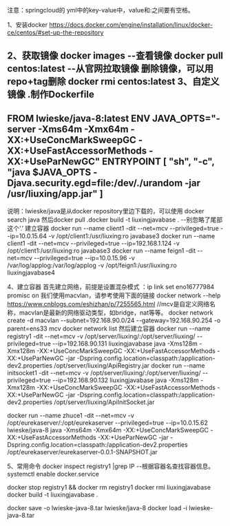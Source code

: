 注意：springcloud的 yml中的key-value中，value和:之间要有空格。

1、安装docker
https://docs.docker.com/engine/installation/linux/docker-ce/centos/#set-up-the-repository

2、获取镜像 
 docker images --查看镜像
 docker pull centos:latest --从官网拉取镜像
 删除镜像，可以用 repo+tag删除 docker rmi centos:latest
3、自定义镜像
.制作Dockerfile
---------------------
FROM lwieske/java-8:latest
ENV JAVA_OPTS="-server -Xms64m -Xmx64m -XX:+UseConcMarkSweepGC -XX:+UseFastAccessorMethods -XX:+UseParNewGC"
ENTRYPOINT [ "sh", "-c", "java $JAVA_OPTS -Djava.security.egd=file:/dev/./urandom -jar /usr/liuxing/app.jar" ]
---------------------
说明：lwieske/java是从docker repository里边下载的，可以使用 docker search java 然后docker pull
.docker build -t liuxingjavabase .  --别忽略了尾部这个‘.’
建立容器 docker run --name client1 -dit --net=mcv  --privileged=true --ip=10.0.15.64 -v /opt/client1:/usr/liuxing:ro javabase3
docker run --name client1 -dit --net=mcv  --privileged=true --ip=192.168.1.124 -v /opt/client1:/usr/liuxing:ro javabase3
docker run --name feign1 -dit --net=mcv  --privileged=true --ip=10.0.15.96 -v /var/log/applog:/var/log/applog  -v /opt/feign1:/usr/liuxing:ro liuxingjavabase4

4、建立容器
首先建立网络，前提是设置混杂模式 ：ip link set eno16777984  promisc on
我们使用macvlan，请参考使用下面的链接
docker network --help
https://www.cnblogs.com/eshizhan/p/7255565.html
//mcv是自定义网络名称，macvlan是最新的网络驱动类型，如bridge，nat等等。
docker network create -d macvlan     --subnet=192.168.90.0/24     --gateway=192.168.90.254  -o parent=ens33 mcv
docker network list
然后建立容器
docker run --name registry1 -dit --net=mcv -v /opt/server/liuxing/:/opt/server/liuxing/ --privileged=true --ip=192.168.90.131 liuxingjavabase  java -Xms128m -Xmx128m -XX:+UseConcMarkSweepGC -XX:+UseFastAccessorMethods -XX:+UseParNewGC -jar -Dspring.config.location=classpath:/application-dev2.properties /opt/server/liuxing/ApiRegistry.jar
docker run --name initsocket1 -dit --net=mcv -v /opt/server/liuxing/:/opt/server/liuxing/ --privileged=true --ip=192.168.90.132 liuxingjavabase  java -Xms128m -Xmx128m -XX:+UseConcMarkSweepGC -XX:+UseFastAccessorMethods -XX:+UseParNewGC -jar -Dspring.config.location=classpath:/application-dev2.properties /opt/server/liuxing/ApiInitSocket.jar


docker run --name zhuce1 -dit --net=mcv -v /opt/eurekaserver/:/opt/eurekaserver --privileged=true --ip=10.0.15.62 lwieske/java-8  java -Xms64m -Xmx64m -XX:+UseConcMarkSweepGC -XX:+UseFastAccessorMethods -XX:+UseParNewGC -jar -Dspring.config.location=classpath:/application-dev2.properties /opt/eurekaserver/eurekaserver-0.0.1-SNAPSHOT.jar



5、常用命令
docker inspect  registry1 |grep IP   --根据容器名查找容器信息。
systemctl enable docker.service

docker stop registry1 && docker rm registry1
docker rmi liuxingjavabase
docker build -t liuxingjavabase .

docker save -o lwieske-java-8.tar lwieske/java-8
docker load -i lwieske-java-8.tar